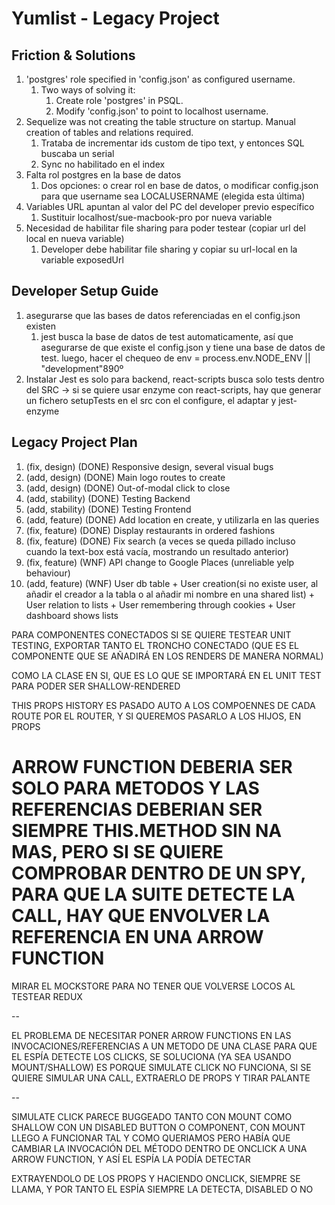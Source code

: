 # Yumlist - Legacy Project

## Friction & Solutions

1. 'postgres' role specified in 'config.json' as configured username.
   1. Two ways of solving it:
      1. Create role 'postgres' in PSQL.
      2. Modify 'config.json' to point to localhost username.
2. Sequelize was not creating the table structure on startup. Manual creation of tables and relations required.
   1. Trataba de incrementar ids custom de tipo text, y entonces SQL buscaba un serial
   2. Sync no habilitado en el index
3. Falta rol postgres en la base de datos
   1. Dos opciones: o crear rol en base de datos, o modificar config.json para que username sea LOCALUSERNAME (elegida esta última)
4. Variables URL apuntan al valor del PC del developer previo específico
   1. Sustituir localhost/sue-macbook-pro por nueva variable
5. Necesidad de habilitar file sharing para poder testear (copiar url del local en nueva variable)
   1. Developer debe habilitar file sharing y copiar su url-local en la variable exposedUrl

## Developer Setup Guide

1. asegurarse que las bases de datos referenciadas en el config.json existen
   1. jest busca la base de datos de test automaticamente, así que asegurarse de que existe el config.json y tiene una base de datos de test. luego, hacer el chequeo de env = process.env.NODE_ENV || "development"890º 
2. Instalar Jest es solo para backend, react-scripts busca solo tests dentro del SRC -> si se quiere usar enzyme con react-scripts, hay que generar un fichero setupTests en el src con el configure, el adaptar y jest-enzyme

## Legacy Project Plan

1. (fix, design) (DONE) Responsive design, several visual bugs
2. (add, design) (DONE) Main logo routes to create
3. (add, design) (DONE) Out-of-modal click to close
4. (add, stability) (DONE) Testing Backend
5. (add, stability) (DONE) Testing Frontend 
6. (add, feature) (DONE) Add location en create, y utilizarla en las queries
7. (fix, feature) (DONE) Display restaurants in ordered fashions
8. (fix, feature) (DONE) Fix search (a veces se queda pillado incluso cuando la text-box está vacía, mostrando un resultado anterior)
9. (fix, feature) (WNF) API change to Google Places (unreliable yelp behaviour)
10. (add, feature) (WNF) User db table + User creation(si no existe user, al añadir el creador a la tabla o al añadir mi nombre en una shared list) + User relation to lists + User remembering through cookies + User dashboard shows lists

PARA COMPONENTES CONECTADOS SI SE QUIERE TESTEAR UNIT TESTING, EXPORTAR TANTO EL TRONCHO CONECTADO (QUE ES EL COMPONENTE QUE SE AÑADIRÁ EN LOS RENDERS DE MANERA NORMAL)

COMO LA CLASE EN SI, QUE ES LO QUE SE IMPORTARÁ EN EL UNIT TEST PARA PODER SER SHALLOW-RENDERED



THIS PROPS HISTORY ES PASADO AUTO A LOS COMPOENNES DE CADA ROUTE POR EL ROUTER, Y SI QUEREMOS PASARLO A LOS HIJOS, EN PROPS



# ARROW FUNCTION DEBERIA SER SOLO PARA METODOS Y LAS REFERENCIAS DEBERIAN SER SIEMPRE THIS.METHOD SIN NA MAS, PERO SI SE QUIERE COMPROBAR DENTRO DE UN SPY, PARA QUE LA SUITE DETECTE LA CALL, HAY QUE ENVOLVER LA REFERENCIA EN UNA ARROW FUNCTION

MIRAR EL MOCKSTORE PARA NO TENER QUE VOLVERSE LOCOS AL TESTEAR REDUX

--

EL PROBLEMA DE NECESITAR PONER ARROW FUNCTIONS EN LAS INVOCACIONES/REFERENCIAS A UN METODO DE UNA CLASE PARA QUE EL ESPÍA DETECTE LOS CLICKS, SE SOLUCIONA (YA SEA USANDO MOUNT/SHALLOW) ES PORQUE SIMULATE CLICK NO FUNCIONA, SI SE QUIERE SIMULAR UNA CALL, EXTRAERLO DE PROPS Y TIRAR PALANTE

--

SIMULATE CLICK PARECE BUGGEADO TANTO CON MOUNT COMO SHALLOW CON UN DISABLED BUTTON O COMPONENT, CON MOUNT LLEGO A FUNCIONAR TAL Y COMO QUERIAMOS PERO HABÍA QUE CAMBIAR LA INVOCACIÓN DEL MÉTODO DENTRO DE ONCLICK A UNA ARROW FUNCTION, Y ASÍ EL ESPÍA LA PODÍA DETECTAR

EXTRAYENDOLO DE LOS PROPS Y HACIENDO ONCLICK, SIEMPRE SE LLAMA, Y POR TANTO EL ESPÍA SIEMPRE LA DETECTA, DISABLED O NO
